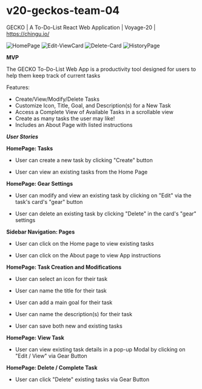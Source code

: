 # v20-geckos-team-04
GECKO | A To-Do-List React Web Application | Voyage-20 | https://chingu.io/

![HomePage](https://i.gyazo.com/5e5aecbc2fd41fe657873c5385d8f409.gif)
![Edit-ViewCard](https://i.gyazo.com/7b6ca4a793057b9b83b8b8339acf25fc.gif)
![Delete-Card](https://i.gyazo.com/bb434f4ec29b10a2cc49203d5231e25a.gif)
![HistoryPage](https://i.gyazo.com/d21fed8ecb362ec3bbd25524b037d2a9.gif)


**MVP**

The GECKO To-Do-List Web App is a productivity tool designed for users to help them keep track of current tasks

Features:

- Create/View/Modify/Delete Tasks
- Customize Icon, Title, Goal, and Description(s) for a New Task
- Access a Complete View of Available Tasks in a scrollable view
- Create as many tasks the user may like!
- Includes an About Page with listed instructions

***User Stories***


**HomePage: Tasks**

- User can create a new task by clicking "Create" button

- User can view an existing tasks from the Home Page

**HomePage: Gear Settings**

- User can modify and view an existing task by clicking on "Edit" via the task's card's "gear" button

- User can delete an existing task by clicking "Delete" in the card's "gear" settings

**Sidebar Navigation: Pages**

- User can click on the Home page to view existing tasks

- User can click on the About page to view App instructions

**HomePage: Task Creation and Modifications**

- User can select an icon for their task

- User can name the title for their task

- User can add a main goal for their task

- User can name the description(s) for their task

- User can save both new and existing tasks

**HomePage: View Task**

- User can view existing task details in a pop-up Modal by clicking on "Edit / View" via Gear Button

**HomePage: Delete / Complete Task**

- User can click "Delete" existing tasks via Gear Button
